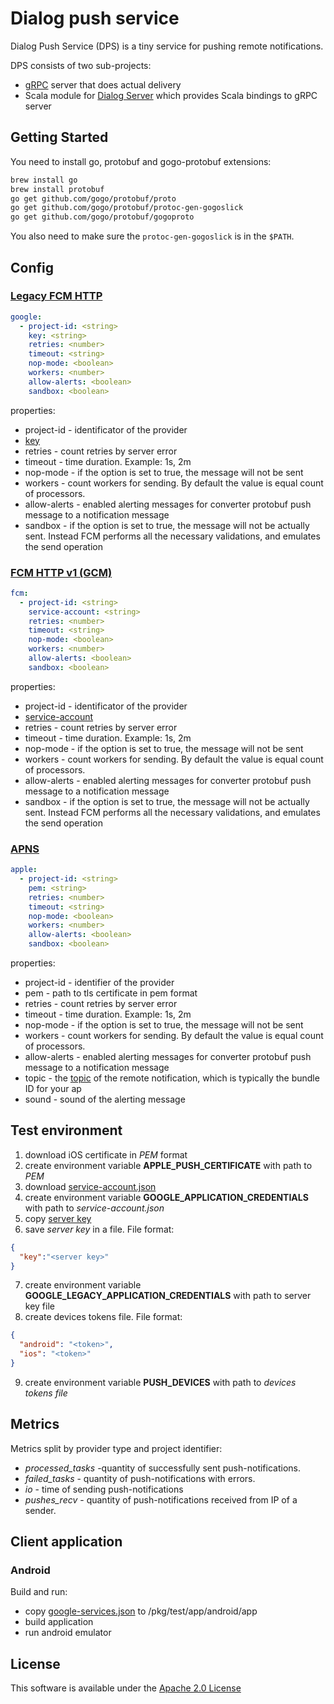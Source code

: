 Dialog push service
===================

Dialog Push Service (DPS) is a tiny service for pushing remote notifications.

DPS consists of two sub-projects:

- [gRPC](http://www.grpc.io/) server that does actual delivery
- Scala module for [Dialog Server](https://dlg.im) which provides Scala bindings to gRPC server

Getting Started
---------------

You need to install go, protobuf and gogo-protobuf extensions:
```bash
brew install go
brew install protobuf
go get github.com/gogo/protobuf/proto
go get github.com/gogo/protobuf/protoc-gen-gogoslick
go get github.com/gogo/protobuf/gogoproto
```
You also need to make sure the `protoc-gen-gogoslick` is in the `$PATH`.

## Config

### [Legacy FCM HTTP](https://firebase.google.com/docs/cloud-messaging/http-server-ref)

```yaml
google:
  - project-id: <string>
    key: <string>
    retries: <number>
    timeout: <string>
    nop-mode: <boolean>
    workers: <number>
    allow-alerts: <boolean>
    sandbox: <boolean>
```
properties:
- project-id - identificator of the provider
- [key](https://firebase.google.com/docs/cloud-messaging/auth-server#authorize_legacy_protocol_send_requests)
- retries - count retries by server error
- timeout - time duration. Example: 1s, 2m
- nop-mode - if the option is set to true, the message will not be sent
- workers - count workers for sending. By default the value is equal count of processors.
- allow-alerts - enabled alerting messages for converter protobuf push message to a notification message
- sandbox - if the option is set to true, the message will not be actually sent. Instead FCM performs all the necessary validations, and emulates the send operation

### [FCM HTTP v1 (GCM)](https://firebase.google.com/docs/cloud-messaging/concept-options)

```yaml
fcm:
  - project-id: <string>
    service-account: <string>
    retries: <number>
    timeout: <string>
    nop-mode: <boolean>
    workers: <number>
    allow-alerts: <boolean>
    sandbox: <boolean>
```
properties:
- project-id - identificator of the provider
- [service-account](https://console.firebase.google.com/project/_/settings/serviceaccounts/adminsdk)
- retries - count retries by server error
- timeout - time duration. Example: 1s, 2m
- nop-mode - if the option is set to true, the message will not be sent
- workers - count workers for sending. By default the value is equal count of processors.
- allow-alerts - enabled alerting messages for converter protobuf push message to a notification message
- sandbox - if the option is set to true, the message will not be actually sent. Instead FCM performs all the necessary validations, and emulates the send operation

### [APNS](https://developer.apple.com/library/archive/documentation/NetworkingInternet/Conceptual/RemoteNotificationsPG/APNSOverview.html#//apple_ref/doc/uid/TP40008194-CH8-SW1)

```yaml
apple:
  - project-id: <string>
    pem: <string>
    retries: <number>
    timeout: <string>
    nop-mode: <boolean>
    workers: <number>
    allow-alerts: <boolean>
    sandbox: <boolean>
```
properties:
- project-id - identifier of the provider
- pem - path to tls certificate in pem format
- retries - count retries by server error
- timeout - time duration. Example: 1s, 2m
- nop-mode - if the option is set to true, the message will not be sent
- workers - count workers for sending. By default the value is equal count of processors.
- allow-alerts - enabled alerting messages for converter protobuf push message to a notification message
- topic - the [topic](https://developer.apple.com/library/archive/documentation/NetworkingInternet/Conceptual/RemoteNotificationsPG/CommunicatingwithAPNs.html#//apple_ref/doc/uid/TP40008194-CH11-SW1) of the remote notification, which is typically the bundle ID for your ap
- sound - sound of the alerting message


## Test environment

1. download iOS certificate in *PEM* format
2. create environment variable __APPLE_PUSH_CERTIFICATE__ with path to *PEM*
3. download [service-account.json](https://console.firebase.google.com/project/_/settings/serviceaccounts/adminsdk)
4. create environment variable __GOOGLE_APPLICATION_CREDENTIALS__ with path to *service-account.json*
5. copy [server key](https://console.firebase.google.com/project/_/settings/cloudmessaging/android:com.example.push)
6. save *server key* in a file. File format:
```json
{
  "key":"<server key>"
}
```
7. create environment variable __GOOGLE_LEGACY_APPLICATION_CREDENTIALS__ with path to server key file
8. create devices tokens file. File format:
```json
{
  "android": "<token>",
  "ios": "<token>"
}
```
9. create environment variable __PUSH_DEVICES__ with path to *devices tokens file*

## Metrics

Metrics split by provider type and project identifier:
- *processed_tasks* -quantity of successfully sent push-notifications.
- *failed_tasks* - quantity of push-notifications with errors.
- *io* - time of sending push-notifications
- *pushes_recv* - quantity  of push-notifications received from IP of a sender.

## Client application

### Android

Build and run:
- copy [google-services.json](https://console.firebase.google.com/project/_/settings/general/android:com.example.push) to /pkg/test/app/android/app
- build application
- run android emulator

License
-------

This software is available under the [Apache 2.0 License](https://www.apache.org/licenses/LICENSE-2.0.html)